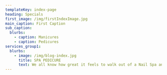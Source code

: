 ```yaml
---
templateKey: index-page
heading: Specials
first_image: /img/firstIndexImage.jpg
main_caption: First Caption
sub_caption:
  blurbs:
    - caption: Manicures
    - caption: Pedicures
services_group1:
  blurbs:
    - image: /img/blog-index.jpg
      title: SPA PEDICURE
      text: We all know how great it feels to walk out of a Nail Spa and be satisfied with the service we received.
---
```

